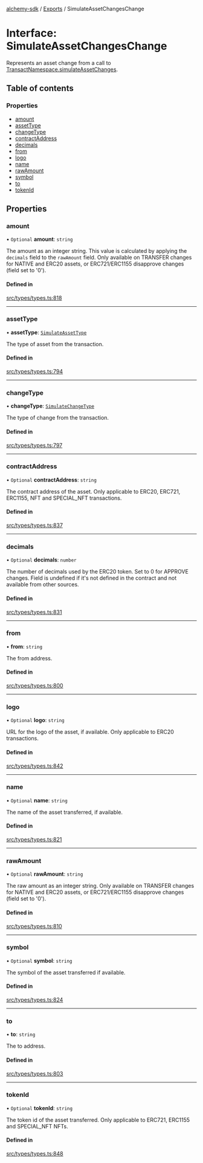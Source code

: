 [alchemy-sdk](../README.md) / [Exports](../modules.md) / SimulateAssetChangesChange

# Interface: SimulateAssetChangesChange

Represents an asset change from a call to
[TransactNamespace.simulateAssetChanges](../classes/TransactNamespace.md#simulateassetchanges).

## Table of contents

### Properties

- [amount](SimulateAssetChangesChange.md#amount)
- [assetType](SimulateAssetChangesChange.md#assettype)
- [changeType](SimulateAssetChangesChange.md#changetype)
- [contractAddress](SimulateAssetChangesChange.md#contractaddress)
- [decimals](SimulateAssetChangesChange.md#decimals)
- [from](SimulateAssetChangesChange.md#from)
- [logo](SimulateAssetChangesChange.md#logo)
- [name](SimulateAssetChangesChange.md#name)
- [rawAmount](SimulateAssetChangesChange.md#rawamount)
- [symbol](SimulateAssetChangesChange.md#symbol)
- [to](SimulateAssetChangesChange.md#to)
- [tokenId](SimulateAssetChangesChange.md#tokenid)

## Properties

### amount

• `Optional` **amount**: `string`

The amount as an integer string. This value is calculated by applying the
`decimals` field to the `rawAmount` field. Only available on TRANSFER
changes for NATIVE and ERC20 assets, or ERC721/ERC1155 disapprove changes
(field set to '0').

#### Defined in

[src/types/types.ts:818](https://github.com/alchemyplatform/alchemy-sdk-js/blob/8c9409f/src/types/types.ts#L818)

___

### assetType

• **assetType**: [`SimulateAssetType`](../enums/SimulateAssetType.md)

The type of asset from the transaction.

#### Defined in

[src/types/types.ts:794](https://github.com/alchemyplatform/alchemy-sdk-js/blob/8c9409f/src/types/types.ts#L794)

___

### changeType

• **changeType**: [`SimulateChangeType`](../enums/SimulateChangeType.md)

The type of change from the transaction.

#### Defined in

[src/types/types.ts:797](https://github.com/alchemyplatform/alchemy-sdk-js/blob/8c9409f/src/types/types.ts#L797)

___

### contractAddress

• `Optional` **contractAddress**: `string`

The contract address of the asset. Only applicable to ERC20, ERC721,
ERC1155, NFT and SPECIAL_NFT transactions.

#### Defined in

[src/types/types.ts:837](https://github.com/alchemyplatform/alchemy-sdk-js/blob/8c9409f/src/types/types.ts#L837)

___

### decimals

• `Optional` **decimals**: `number`

The number of decimals used by the ERC20 token. Set to 0 for APPROVE
changes. Field is undefined if it's not defined in the contract and not
available from other sources.

#### Defined in

[src/types/types.ts:831](https://github.com/alchemyplatform/alchemy-sdk-js/blob/8c9409f/src/types/types.ts#L831)

___

### from

• **from**: `string`

The from address.

#### Defined in

[src/types/types.ts:800](https://github.com/alchemyplatform/alchemy-sdk-js/blob/8c9409f/src/types/types.ts#L800)

___

### logo

• `Optional` **logo**: `string`

URL for the logo of the asset, if available. Only applicable to ERC20 transactions.

#### Defined in

[src/types/types.ts:842](https://github.com/alchemyplatform/alchemy-sdk-js/blob/8c9409f/src/types/types.ts#L842)

___

### name

• `Optional` **name**: `string`

The name of the asset transferred, if available.

#### Defined in

[src/types/types.ts:821](https://github.com/alchemyplatform/alchemy-sdk-js/blob/8c9409f/src/types/types.ts#L821)

___

### rawAmount

• `Optional` **rawAmount**: `string`

The raw amount as an integer string. Only available on TRANSFER changes for
NATIVE and ERC20 assets, or ERC721/ERC1155 disapprove changes (field set to
'0').

#### Defined in

[src/types/types.ts:810](https://github.com/alchemyplatform/alchemy-sdk-js/blob/8c9409f/src/types/types.ts#L810)

___

### symbol

• `Optional` **symbol**: `string`

The symbol of the asset transferred if available.

#### Defined in

[src/types/types.ts:824](https://github.com/alchemyplatform/alchemy-sdk-js/blob/8c9409f/src/types/types.ts#L824)

___

### to

• **to**: `string`

The to address.

#### Defined in

[src/types/types.ts:803](https://github.com/alchemyplatform/alchemy-sdk-js/blob/8c9409f/src/types/types.ts#L803)

___

### tokenId

• `Optional` **tokenId**: `string`

The token id of the asset transferred. Only applicable to ERC721,
ERC1155 and SPECIAL_NFT NFTs.

#### Defined in

[src/types/types.ts:848](https://github.com/alchemyplatform/alchemy-sdk-js/blob/8c9409f/src/types/types.ts#L848)
